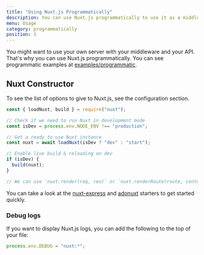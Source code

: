 ```yaml
---
title: "Using Nuxt.js Programmatically"
description: You can use Nuxt.js programmatically to use it as a middleware giving you the freedom of creating your own server for rendering your web applications.
menu: Usage
category: programmatically
position: 1
---
```


You might want to use your own server with your middleware and your API. That's why you can use Nuxt.js programmatically.
You can see programmatic examples at [examples/programmatic](https://github.com/nuxt/nuxt.js/tree/dev/examples/programmatic/scripts).

## Nuxt Constructor

To see the list of options to give to Nuxt.js, see the configuration section.

```js
const { loadNuxt, build } = require("nuxt");

// Check if we need to run Nuxt in development mode
const isDev = process.env.NODE_ENV !== "production";

// Get a ready to use Nuxt instance
const nuxt = await loadNuxt(isDev ? "dev" : "start");

// Enable live build & reloading on dev
if (isDev) {
  build(nuxt);
}

// We can use `nuxt.render(req, res)` or `nuxt.renderRoute(route, context)`
```

You can take a look at the [nuxt-express](https://github.com/nuxt/express) and [adonuxt](https://github.com/nuxt/adonuxt) starters to get started quickly.

### Debug logs

If you want to display Nuxt.js logs, you can add the following to the top of your file:

```js
process.env.DEBUG = "nuxt:*";
```

